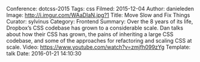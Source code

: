Conference: dotcss-2015
Tags: css
Filmed: 2015-12-04
Author: danieleden
Image: http://i.imgur.com/WAaDIaN.jpg?1
Title: Move Slow and Fix Things
Curator: sylvinus
Category: Frontend
Summary: Over the 8 years of its life, Dropbox’s CSS codebase has grown to a considerable scale. Dan talks about how their CSS has grown, the pains of inheriting a large CSS codebase, and some of the approaches for refactoring and scaling CSS at scale.
Video: https://www.youtube.com/watch?v=zmjfh099zYg
Template: talk
Date: 2016-01-21 14:10:30